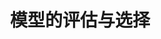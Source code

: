 ---
title: '模型的评估与选择'
layout: post
tags:
    - machine learning
    - model selection
    - BIC
    - AIC
    - ESL
---